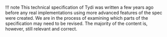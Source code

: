 !!! note
    This technical specification of Tydi was written a few years ago before any real implementations using more advanced features of the spec were created. We are in the process of examining which parts of the specification may need to be revised. The majority of the content is, however, still relevant and correct.